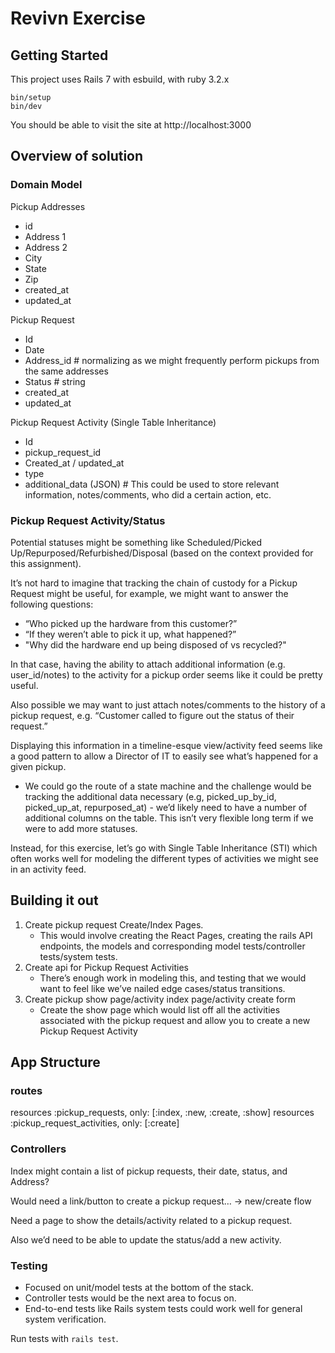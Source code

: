 # Revivn Exercise

## Getting Started

This project uses Rails 7 with esbuild, with ruby 3.2.x

```
bin/setup
bin/dev
```

You should be able to visit the site at http://localhost:3000

## Overview of solution

### Domain Model

Pickup Addresses
- id 
- Address 1
- Address 2
- City
- State
- Zip
- created_at
- updated_at

Pickup Request
- Id 
- Date
- Address_id # normalizing as we might frequently perform pickups from the same addresses
- Status # string
- created_at
- updated_at
  
Pickup Request Activity (Single Table Inheritance)
- Id
- pickup_request_id
- Created_at / updated_at
- type
- additional_data (JSON) # This could be used to store relevant information, notes/comments, who did a certain action, etc.

### Pickup Request Activity/Status

Potential statuses might be something like Scheduled/Picked Up/Repurposed/Refurbished/Disposal (based on the context provided for this assignment).

It’s not hard to imagine that tracking the chain of custody for a Pickup Request might be useful, for example, we might want to answer the following questions:
- “Who picked up the hardware from this customer?” 
- “If they weren’t able to pick it up, what happened?”
- "Why did the hardware end up being disposed of vs recycled?"

In that case, having the ability to attach additional information (e.g. user_id/notes) to the activity for a pickup order seems like it could be pretty useful.

Also possible we may want to just attach notes/comments to the history of a pickup request, e.g. “Customer called to figure out the status of their request.”

Displaying this information in a timeline-esque view/activity feed seems like a good pattern to allow a Director of IT to easily see what’s happened for a given pickup.

- We could go the route of a state machine and the challenge would be tracking the additional data necessary (e.g, picked_up_by_id, picked_up_at, repurposed_at) - we’d likely need to have a number of additional columns on the table.  This isn’t very flexible long term if we were to add more statuses.

Instead, for this exercise, let’s go with Single Table Inheritance (STI) which often works well for modeling the different types of activities we might see in an activity feed.

## Building it out

1. Create pickup request Create/Index Pages.
    - This would involve creating the React Pages, creating the rails API endpoints, the models and corresponding model tests/controller tests/system tests.
2. Create api for Pickup Request Activities
    - There’s enough work in modeling this, and testing that we would want to feel like we’ve nailed edge cases/status transitions.
3. Create pickup show page/activity index page/activity create form
    - Create the show page which would list off all the activities associated with the pickup request and allow you to create a new Pickup Request Activity

## App Structure

### routes
resources :pickup_requests, only: [:index, :new, :create, :show]
resources :pickup_request_activities, only: [:create]

### Controllers

Index might contain a list of pickup requests, their date, status, and Address?

Would need a link/button to create a pickup request…
-> new/create flow

Need a page to show the details/activity related to a pickup request.  

Also we’d need to be able to update the status/add a new activity.

### Testing

- Focused on unit/model tests at the bottom of the stack.
- Controller tests would be the next area to focus on.
- End-to-end tests like Rails system tests could work well for general system verification.

Run tests with `rails test`.

